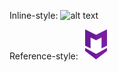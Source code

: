 
Inline-style: 
![alt text]([https://github.com/ObiomaOnyekwere/Resume/blob/main/OBIOMA_ONYEKWERE.pdf] "Logo Title Text 1")

Reference-style: 
![alt text][logo]

[logo]: https://github.com/adam-p/markdown-here/raw/master/src/common/images/icon48.png "Logo Title Text 2"
